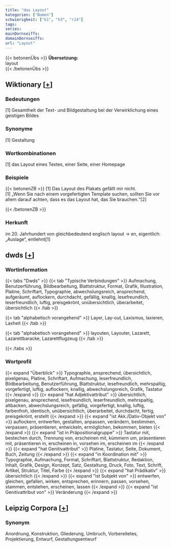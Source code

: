 ```yaml
---
title: "das Layout"
kategorien: ["Nomen"]
schwierigkeit: ["k1", "h3", "r14"]
tags:
series:
mainDornseiffs:
domainDornseiffs:
url: "Layout"
---
```


{{< betonenÜbs >}}
**Übersetzung:**  
layout  
{{< /betonenÜbs >}}

## Wiktionary [[+](https://de.wiktionary.org/wiki/Layout)]

### Bedeutungen
[1] Gesamtheit der Text- und Bildgestaltung bei der Verwirklichung eines geistigen Bildes  

### Synonyme
[1] Gestaltung  

### Wortkombinationen
[1] das Layout eines Textes, einer Seite, einer Homepage  

### Beispiele
{{< betonenZB >}}
[1] Das Layout des Plakats gefällt mir nicht.  
[1] „Wenn Sie nach einem vorgefertigten Template suchen, sollten Sie vor allem darauf achten, dass es das Layout hat, das Sie brauchen.“[2]  

{{< /betonenZB >}}
### Herkunft
im 20. Jahrhundert von gleichbedeutend englisch layout → en, eigentlich: „Auslage“, entlehnt[1]  



## dwds [[+](https://www.dwds.de/wb/Layout)]

### Wortinformation
{{< tabs "Dwds" >}}
{{< tab "Typische Verbindungen" >}}
Aufmachung, Benutzerführung, Bildbearbeitung, Blattstruktur, Format, Grafik, Illustration, Platine, Schriftart, Typographie, abwechslungsreich, ansprechend, aufgeräumt, auflockern, durchdacht, gefällig, knallig, lesefreundlich, leserfreundlich, luftig, preisgekrönt, unübersichtlich, überarbeitet, übersichtlich
{{< /tab >}}

{{< tab "alphabetisch vorangehend" >}}
Layer, Lay-out, Laxismus, laxieren, Laxheit
{{< /tab >}}

{{< tab "alphabetisch vorangehend" >}}
layouten, Layouter, Lazarett, Lazarettbaracke, Lazarettflugzeug
{{< /tab >}}

{{< /tabs >}}

### Wortprofil
{{< expand "Überblick" >}} Typographie, ansprechend, übersichtlich, pixelgenau, Platine, Schriftart, Aufmachung, leserfreundlich, Bildbearbeitung, Benutzerführung, Blattstruktur, lesefreundlich, mehrspaltig, vorgefertigt, luftig, auflockern, knallig, abwechslungsreich, Grafik, Tastatur {{< /expand >}}
{{< expand "hat Adjektivattribut" >}} übersichtlich, pixelgenau, ansprechend, lesefreundlich, leserfreundlich, mehrspaltig, altbacken, abwechslungsreich, gefällig, vorgefertigt, knallig, luftig, farbenfroh, identisch, unübersichtlich, überarbeitet, durchdacht, fertig, preisgekrönt, erstellt {{< /expand >}}
{{< expand "ist Akk./Dativ-Objekt von" >}} auflockern, entwerfen, gestalten, anpassen, verändern, bestimmen, verpassen, präsentieren, entwickeln, ermöglichen, bekommen, bieten {{< /expand >}}
{{< expand "ist in Präpositionalgruppe" >}} Tastatur mit, bestechen durch, Trennung von, erscheinen mit, kümmern um, präsentieren mit, präsentieren in, erscheinen in, vorsehen im, erscheinen im {{< /expand >}}
{{< expand "hat Genitivattribut" >}} Platine, Tastatur, Seite, Dokument, Buch, Zeitung {{< /expand >}}
{{< expand "in Koordination mit" >}} Typographie, Aufmachung, Format, Schriftart, Blattstruktur, Redaktion, Inhalt, Grafik, Design, Konzept, Satz, Gestaltung, Druck, Foto, Text, Schrift, Artikel, Struktur, Titel, Farbe {{< /expand >}}
{{< expand "hat Prädikativ" >}} übersichtlich {{< /expand >}}
{{< expand "ist Subjekt von" >}} entwerfen, gleichen, gefallen, wirken, entsprechen, erinnern, passen, vorsehen, stammen, entstehen, erscheinen, lassen {{< /expand >}}
{{< expand "ist Genitivattribut von" >}} Veränderung {{< /expand >}}

## Leipzig Corpora [[+](https://corpora.uni-leipzig.de/en/res?word=Layout&corpusId=deu_newscrawl-public_2018)]


### Synonym
Anordnung, Konstruktion, Gliederung, Umbruch, Vorbereitetes, Projektierung, Entwurf, Gestaltungsentwurf

